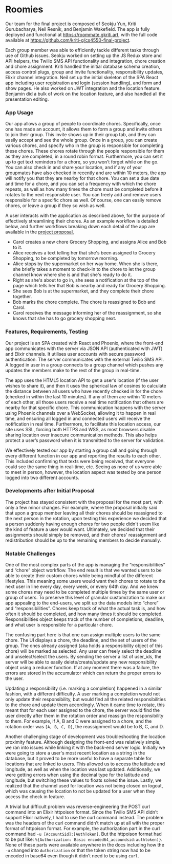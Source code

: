 # Roomies

Our team for the final project is composed of Seokju Yun, Kriti Gurubacharya,
Neil Resnik, and Benjamin Wakefield. The app is fully deployed and functional at
https://roommate.gkriti.art, with the full code available at
https://github.com/kriti-g/cs4550-final-project.

Each group member was able to efficiently tackle different tasks through use of
Github issues. Seokju worked on setting up the JS Redux store and API helpers,
the Twilio SMS API functionality and integration, chore creation and chore
assignment. Kriti handled the initial database schema creation, access control
plugs, group and invite functionality, responsibility updates, Elixir channel
integration. Neil set up the initial skeleton of the SPA React app including
user registration and login (session handling), and form and show pages. He also
worked on JWT integration and the location feature. Benjamin did a bulk of work
on the location feature, and also handled all the presentation editing.

### App Usage

Our app allows a group of people to coordinate chores. Specifically, once one
has made an account, it allows them to form a group and invite others to join
their group. This invite shows up in their group tab, and they can easily accept
and see the whole group. Once in a group, you can create various chores, and
specify who in the group is responsible for completing these chores. These
chores rotate through the people responsible for them as they are completed, in
a round robin format. Furthermore, you can set it up to get text reminders for a
chore, so you won’t forget while on the go. You can also check in and share your
location, and if any of your groupmates have also checked in recently and are
within 10 meters, the app will notify you that they are nearby for that chore.
You can set a due date and time for a chore, and you can set a frequency with
which the chore repeats, as well as how many times the chore must be completed
before it rotates to the next responsible user. You can freely add and remove
users responsible for a specific chore as well. Of course, one can easily remove
chores, or leave a group if they so wish as well.

A user interacts with the application as described above, for the purpose of
effectively streamlining their chores. As an example workflow is detailed below,
and further workflows breaking down each detail of the app are available in the
[project proposal.](https://github.com/kriti-g/CS4550FinalProposal/blob/main/README.md)
- Carol creates a new chore Grocery Shopping, and assigns Alice and Bob to it.
- Alice receives a text telling her that she's been assigned to Grocery
Shopping, to be completed by tomorrow morning.
- Alice stops by the supermarket on her way home. When she is there, she
briefly takes a moment to check-in to the chore to let the group channel know
where she is and that she's ready to do it.
- Right as she's about to go in, she sees a notification at the top of the page
which tells her that Bob is nearby and ready for Grocery Shopping.  
- She sees Bob is at the supermarket, and they complete their chore together.
- Bob marks the chore complete. The chore is reassigned to Bob and Carol.
- Carol receives the message informing her of the reassignment, so she knows
that she has to go grocery shopping next.

### Features, Requirements, Testing

Our project is an SPA created with React and Phoenix, where the front-end app
communicates with the server via JSON API (authenticated with JWT) and Elixir
channels. It utilises user accounts with secure password authentication. The
server communicates with the external Twilio SMS API. A logged in user in a
group connects to a group channel which pushes any updates the members make to
the rest of the group in real-time.

The app uses the HTML5 location API to get a user’s location (if the user wishes
to share it), and then it uses the spherical law of cosines to calculate the
distance between all users who have recently checked in for the chore (checked
in within the last 10 minutes). If any of them are within 10 meters of each
other, all those users receive a real time notification that others are nearby
for that specific chore. This communication happens with the server using
Phoenix channels over a WebSocket, allowing it to happen in real time, and
ensuring all logged in and connected users will receive the notification in real
time. Furthermore, to facilitate this location access, our site uses SSL,
forcing both HTTPS and WSS, as most browsers disable sharing location over
insecure communication methods. This also helps protect a user’s password when
it is transmitted to the server for validation.

We effectively tested our app by starting a group call and going through every
different function in our app and reporting the results to each other. This
included confirming that texts were being received, that everyone could see the
same thing in real-time, etc. Seeing as none of us were able to meet in person,
however, the location aspect was tested by one person logged into two different
accounts.

### Developments after Initial Proposal

The project has stayed consistent with the proposal for the most part, with only
a few minor changes. For example, where the proposal initially said that upon a
group member leaving all their chores should be reassigned to the next person in
the rotation, upon testing this experience we decided that a person suddenly
having enough chores for two people didn't seem like the kind of feature a user
would want. Ultimately, we decided that their assignments should simply be
removed, and their chores' reassignment and redistribution should be up to the
remaining members to decide manually.

### Notable Challenges

One of the most complex parts of the app is managing the “responsibilities” and
“chore” object workflow. The end result is that we wanted users to be able to
create their custom chores while being mindful of the different lifestyles. This
meaning some users would want their chores to rotate to the next user in line
every day, every week, or every 64th day. And we knew some chores may need to be
completed multiple times by the same user or group of users.  To preserve this
level of granular customization to make our app appealing to the end-users, we
split up the data models into “chore” and “responsibilities”. Chores keep track
of what the actual task is, and how often it should be completed, and how many
times it should be completed. Responsibilities object keeps track of the number
of completions, deadline, and what user is responsible for a particular chore.

The confusing part here is that one can assign multiple users to the same chore.
The UI displays a chore, the deadline, and the set of users of the group. The
ones already assigned (aka holds a responsibility object of this chore) will be
marked as selected. Any user can freely select the deadline and unselect/select
the users. By sending the server a list of user_ids, the server will be able to
easily delete/create/update any new responsibility object using a reducer
function. If at any moment there was a failure, the errors are stored in the
accumulator which can return the proper errors to the user.

Updating a responsibility (i.e. marking a completion) happened in a similar
fashion, with a different difficulty. A user marking a completion would not only
update their responsibility, but would find all the related responsibilities to
the chore and update them accordingly. When it came time to rotate, this meant
that for each user assigned to the chore, the server would find the user
directly after them in the rotation order and reassign the responsibility to
them. For example, if A, B and C were assigned to a chore, and the rotation
order was ```[A, B, C, D]```, the reassignment would be to B, C, and D.

Another challenging stage of development was troubleshooting the location
proximity feature. Although designing the front-end was relatively simple, we
ran into issues while linking it with the back-end server logic. Initially we
were going to store a user's most recent location as a string in the database,
but it proved to be more useful to have a separate table for locations that are
linked to users. This allowed us to access the latitude and longitude, as well
as when the location was last updated. Additionally, we were getting errors when
using the decimal type for the latitude and longitude, but switching these
values to floats solved the issue. Lastly, we realized that the channel used for
location was not being closed on logout, which was causing the location to not
be updated for a user when they access the check in feature.

A trivial but difficult problem was reverse-engineering the POST curl command
into an Elixir httpoison format. Since the Twilio SMS API didn’t support Elixir
natively, I had to use the curl command instead. The problem was the headers of
the curl command didn’t match up at all with the proper format of httpoison
format. For example, the authorization part in the curl command had
```-u [AccountSid]:[AuthToken]```. But the httpoison format had to be put like:
```%{Authorization: Basic encoded64_accoundsid:authtoken)}```. None of these
parts were available anywhere in the docs including how the ```-u``` changed
into ```Authorization``` or that the token string now had to be encoded in
base64 even though it didn’t need to be using ```curl```.
